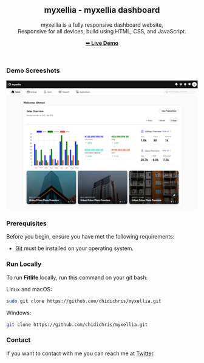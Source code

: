 <div align="center">

  <br />
  <br />

  <h2 align="center">myxellia - myxellia dashboard</h2>

  myxellia is a fully responsive dashboard website, <br />Responsive for all devices, build using HTML, CSS, and JavaScript.

  <a href="https://myxelliadashboard.vercel.app/"><strong>➥ Live Demo</strong></a>

</div>

<br />

### Demo Screeshots

![myxellia Desktop Demo](./assets/images/Screenshot%202025-08-24%20194307.png "Desktop Demo")

### Prerequisites

Before you begin, ensure you have met the following requirements:

* [Git](https://git-scm.com/downloads "Download Git") must be installed on your operating system.

### Run Locally

To run **Fitlife** locally, run this command on your git bash:

Linux and macOS:

```bash
sudo git clone https://github.com/chidichris/myxellia.git
```

Windows:

```bash
git clone https://github.com/chidichris/myxellia.git
```

### Contact

If you want to contact with me you can reach me at [Twitter](https://x.com/ChidiChriz).
